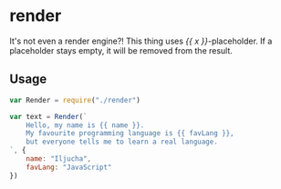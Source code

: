# render
It's not even a render engine?!
This thing uses *{{ x }}*-placeholder. If a placeholder stays empty, it will be removed from the result.

## Usage
```javascript
var Render = require("./render")

var text = Render(`
    Hello, my name is {{ name }}.
    My favourite programming language is {{ favLang }},
    but everyone tells me to learn a real language.
`, {
    name: "Iljucha",
    favLang: "JavaScript"
})
```
